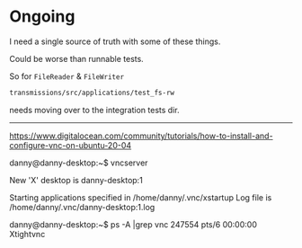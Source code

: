 # Ongoing

I need a single source of truth with some of these things.

Could be worse than runnable tests.

So for `FileReader` & `FileWriter`

```sh
transmissions/src/applications/test_fs-rw
```

needs moving over to the integration tests dir.

---

https://www.digitalocean.com/community/tutorials/how-to-install-and-configure-vnc-on-ubuntu-20-04

danny@danny-desktop:~$ vncserver

New 'X' desktop is danny-desktop:1

Starting applications specified in /home/danny/.vnc/xstartup
Log file is /home/danny/.vnc/danny-desktop:1.log

danny@danny-desktop:~$ ps -A |grep vnc
 247554 pts/6    00:00:00 Xtightvnc
